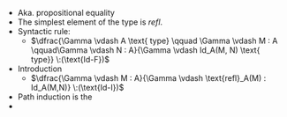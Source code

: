 - Aka. propositional equality
- The simplest element of the type is $refl$.
- Syntactic rule:
	- $\dfrac{\Gamma \vdash A \text{ type} \qquad \Gamma \vdash M : A \qquad\Gamma \vdash N : A}{\Gamma \vdash Id_A(M, N) \text{ type}} \:(\text{Id-F})$
- Introduction
	- $\dfrac{\Gamma \vdash M : A}{\Gamma \vdash \text{refl}_A(M) : Id_A(M,N)} \:(\text{Id-I})$
- Path induction is the
-